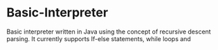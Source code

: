 # Basic-Interpreter
Basic interpreter written in Java using the concept of recursive descent parsing. It currently supports If-else statements, while loops and 
